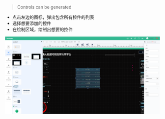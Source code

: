 > Controls can be generated

* 点击左边的图标，弹出包含所有控件的列表
* 选择想要添加的控件
* 在绘制区域，绘制出想要的控件

![](/assets/chart_06.png)

